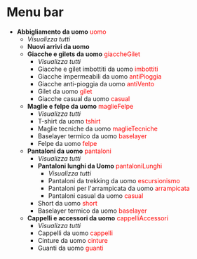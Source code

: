 # Menu bar

- **Abbigliamento da uomo** <span style="color:red">uomo</span>
    - *Visualizza tutti*
    - **Nuovi arrivi da uomo**
    - **Giacche e gilets da uomo** <span style="color:red">giaccheGilet</span>
        - *Visualizza tutti*
        - Giacche e gilet imbottiti da uomo <span style="color:red">imbottiti</span>
        - Giacche impermeabili da uomo <span style="color:red">antiPioggia</span>
        - Giacche anti-pioggia da uomo <span style="color:red">antiVento</span>
        - Gilet da uomo <span style="color:red">gilet</span>
        - Giacche casual da uomo <span style="color:red">casual</span>
    - **Maglie e felpe da uomo** <span style="color:red">maglieFelpe</span>
        - *Visualizza tutti*
        - T-shirt da uomo <span style="color:red">tshirt</span>
        - Maglie tecniche da uomo <span style="color:red">maglieTecniche</span>
        - Baselayer termico da uomo <span style="color:red">baselayer</span>
        - Felpe da uomo <span style="color:red">felpe</span>
    - **Pantaloni da uomo** <span style="color:red">pantaloni</span>
        - *Visualizza tutti*
        - **Pantaloni lunghi da Uomo** <span style="color:red">pantaloniLunghi</span>
            - *Visualizza tutti*
            - Pantaloni da trekking da uomo <span style="color:red">escursionismo</span>
            - Pantaloni per l'arrampicata da uomo <span style="color:red">arrampicata</span>
            - Pantaloni casual da uomo <span style="color:red">casual</span>
        - Short da uomo <span style="color:red">short</span>
        - Baselayer termico da uomo <span style="color:red">baselayer</span>
    - **Cappelli e accessori da uomo** <span style="color:red">cappelliAccessori</span>
        - *Visualizza tutti*
        - Cappelli da uomo <span style="color:red">cappelli</span>
        - Cinture da uomo <span style="color:red">cinture</span>
        - Guanti da uomo <span style="color:red">guanti</span> 
